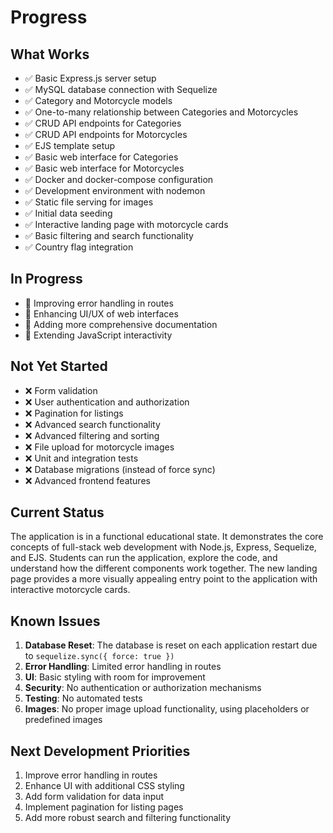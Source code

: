 # Progress

## What Works
- ✅ Basic Express.js server setup
- ✅ MySQL database connection with Sequelize
- ✅ Category and Motorcycle models
- ✅ One-to-many relationship between Categories and Motorcycles
- ✅ CRUD API endpoints for Categories
- ✅ CRUD API endpoints for Motorcycles
- ✅ EJS template setup
- ✅ Basic web interface for Categories
- ✅ Basic web interface for Motorcycles
- ✅ Docker and docker-compose configuration
- ✅ Development environment with nodemon
- ✅ Static file serving for images
- ✅ Initial data seeding
- ✅ Interactive landing page with motorcycle cards
- ✅ Basic filtering and search functionality
- ✅ Country flag integration

## In Progress
- 🔄 Improving error handling in routes
- 🔄 Enhancing UI/UX of web interfaces
- 🔄 Adding more comprehensive documentation
- 🔄 Extending JavaScript interactivity

## Not Yet Started
- ❌ Form validation
- ❌ User authentication and authorization
- ❌ Pagination for listings
- ❌ Advanced search functionality
- ❌ Advanced filtering and sorting
- ❌ File upload for motorcycle images
- ❌ Unit and integration tests
- ❌ Database migrations (instead of force sync)
- ❌ Advanced frontend features

## Current Status
The application is in a functional educational state. It demonstrates the core concepts of full-stack web development with Node.js, Express, Sequelize, and EJS. Students can run the application, explore the code, and understand how the different components work together. The new landing page provides a more visually appealing entry point to the application with interactive motorcycle cards.

## Known Issues
1. **Database Reset**: The database is reset on each application restart due to `sequelize.sync({ force: true })`
2. **Error Handling**: Limited error handling in routes
3. **UI**: Basic styling with room for improvement
4. **Security**: No authentication or authorization mechanisms
5. **Testing**: No automated tests
6. **Images**: No proper image upload functionality, using placeholders or predefined images

## Next Development Priorities
1. Improve error handling in routes
2. Enhance UI with additional CSS styling
3. Add form validation for data input
4. Implement pagination for listing pages
5. Add more robust search and filtering functionality 